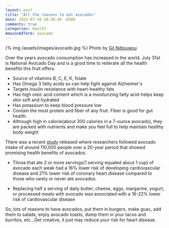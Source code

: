 ```yaml
---
layout: post
title: "All the reasons to eat avocados"
date: 2022-07-30 18:28:46 -0500
comments: true
categories: health
AmazonAdTerm: avocado
---
```

{% img /assets/images/avocado.jpg %}
Photo by <a href="https://unsplash.com/@gilndjouwou?utm_source=unsplash&utm_medium=referral&utm_content=creditCopyText">Gil Ndjouwou</a>


Over the years avocado consumption has increased in the world.  July 31st is National Avocado Day and is a good time to reiterate all the health benefits this fruit offers.

- Source of vitamins B, C, E, K, folate
- Has Omega 3 fatty acids so can help fight against Alzheimer's
- Targets insulin resistance with heart-healthy fats
- Has high oleic acid content which is a moisturizing fatty acid-helps keep skin soft and hydrated
- Has potassium to keep blood pressure low
- Contain the most protein and fiber of any fruit. Fiber is good for gut health.
- Although high in calorie(about 300 calories in a 7-ounce avocado), they are packed with nutrients and make you feel full to help maintain healthy body weight

There was a recent [study](https://www.ahajournals.org/doi/10.1161/JAHA.121.024014) released where researchers followed avocado intake of around 110,000 people over a 20-year period that showed promising health benefits of avocados.

- Those that ate 2 or more servings(1 serving equaled about 1 cup) of avocado each weak had a 16% lower risk of developing cardiovascular disease and 21% lower risk of coronary heart disease compared to those who rarely or never ate avocados.

- Replacing half a serving of daily butter, cheese, eggs, margarine, yogurt, or processed meats with avocado was associated with a 16-22% lower risk of cardiovascular disease

So, lots of reasons to have avocados, put them in burgers, make guac, add them to salads, enjoy avocado toasts, dump them in your tacos and burritos, etc...Get creative, it just may reduce your risk for heart disease.
